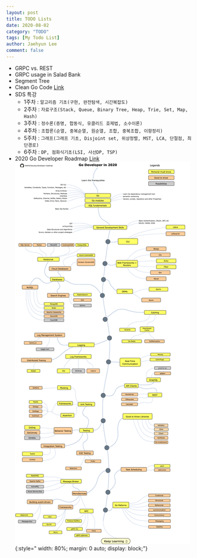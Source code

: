 ```yaml
---
layout: post
title: TODO Lists
date: 2020-08-02
category: "TODO"
tags: [My Todo List]
author: Jaehyun Lee
comment: false
---
```

 - GRPC vs. REST
 - GRPC usage in Salad Bank
 - Segment Tree
 - Clean Go Code [Link](https://github.com/Pungyeon/clean-go-article)
 - SDS 특강
 	- 1주차 : `알고리즘 기초(구현, 완전탐색, 시간복잡도)`
	- 2주차 : `자료구조(Stack, Queue, Binary Tree, Heap, Trie, Set, Map, Hash)`
	- 3주차 : `정수론(증명, 합동식, 유클리드 호제법, 소수이론)`
	- 4주차 : `조합론(순열, 중복순열, 원순열, 조합, 중복조합, 이항정리)`
	- 5주차 : `그래프(그래프 기초, Disjoint set, 위상정렬, MST, LCA, 단절점, 최단경로)`
	- 6주차 : `DP, 점화식기초(LSI, 사선DP, TSP)`
 - 2020 Go Developer Roadmap [Link](https://github.com/Alikhll/golang-developer-roadmap)
![Image](/assets/images/roadmap.png){:style=" width: 80%; margin: 0 auto; display: block;"}
